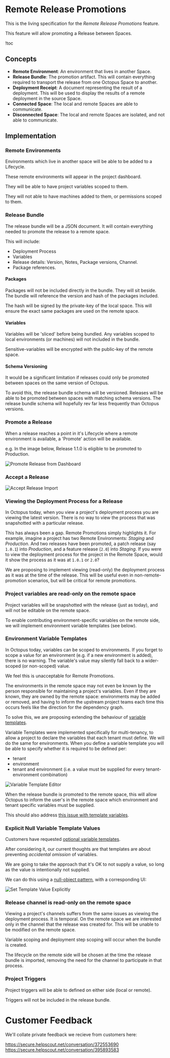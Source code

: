 # Remote Release Promotions

This is the living specification for the _Remote Release Promotions_ feature.

This feature will allow promoting a Release between Spaces.

!toc

## Concepts

- **Remote Environment**: An environment that lives in another Space. 
- **Release Bundle**: The promotion artifact. This will contain everything required to transport the release from one Octopus Space to another.   
- **Deployment Receipt**: A document representing the result of a deployment. This will be used to display the results of a remote deployment in the source Space. 
- **Connected Space**: The local and remote Spaces are able to communicate.
- **Disconnected Space**: The local and remote Spaces are isolated, and not able to communicate.  

## Implementation

### Remote Environments

Environments which live in another space will be able to be added to a Lifecycle. 

These remote environments will appear in the project dashboard. 

They will be able to have project variables scoped to them.

They will not able to have machines added to them, or permissions scoped to them. 

### Release Bundle

The release bundle will be a JSON document. It will contain everything needed to promote the release to a remote space. 

This will include: 

- Deployment Process 
- Variables
- Release details: Version, Notes, Package versions, Channel.
- Package references.

#### Packages
Packages will not be included directly in the bundle. They will sit beside. The bundle will reference the version and hash of the packages included.

The hash will be signed by the private-key of the local space.  This will ensure the exact same packages are used on the remote space.

#### Variables

Variables will be 'sliced' before being bundled. Any variables scoped to local environments (or machines) will not included in the bundle.

Sensitive-variables will be encrypted with the public-key of the remote space.

#### Schema Versioning
It would be a significant limitation if releases could only be promoted between spaces on the same version of Octopus.

To avoid this, the release bundle schema will be versioned.  Releases will be able to be promoted between spaces with matching schema versions.  The release bundle schema will hopefully rev far less frequently than Octopus versions.

### Promote a Release 

When a release reaches a point in it's Lifecycle where a remote environment is available, a 'Promote' action will be available.

e.g. In the image below, Release 1.1.0 is eligible to be promoted to Production.

![Promote Release from Dashboard](interface-designs/release-promote-accept/promote-dashboard.png "width=500")

### Accept a Release
![Accept Release Import](interface-designs/release-promote-accept/accept-release.png "width=500")

### Viewing the Deployment Process for a Release<a name="view-release-deployment-process"></a>

In Octopus today, when you view a project's deployment process you are viewing the latest version.  There is no way to view the process that was snapshotted with a particular release.  

This has always been a gap.  Remote Promotions simply highlights it. 
For example, imagine a project has two Remote Environments: _Staging_ and _Production_.  And two releases have been promoted, a patch release (say `1.0.1`) into _Production_, and a feature release (`2.0`) into _Staging_.
If you were to view the deployment process for the project in the Remote Space, would it show the process as it was at `1.0.1` or `2.0`? 

We are proposing to implement viewing (read-only) the deployment process as it was at the time of the release. This will be useful even in non-remote-promotion scenarios, but will be critical for remote promotions. 

### Project variables are read-only on the remote space

Project variables will be snapshotted with the release (just as today), and will not be editable on the remote space.

To enable contributing environment-specific variables on the remote side, we will implement environment variable templates (see below).

### Environment Variable Templates

In Octopus today, variables can be scoped to environments.  If you forget to scope a value for an environment (e.g. if a new environment is added), there is no warning. The variable's value may silently fall back to a wider-scoped (or non-scoped) value. 

We feel this is unacceptable for Remote Promotions. 

The environments in the remote space may not even be known by the person responsible for maintaining a project's variables. Even if they are known, they are owned by the remote space: environments may be added or removed, and having to inform the upstream project teams each time this occurs feels like the direction for the dependency graph. 

To solve this, we are proposing extending the behaviour of [variable templates](https://octopus.com/docs/deploying-applications/variables/variable-templates).

Variable Templates were implemented specifically for multi-tenancy, to allow a project to declare the variables that each tenant must define. We will do the same for environments.  When you define a variable template you will be able to specify whether it is required to be defined per:

- tenant 
- environment
- tenant and environment (i.e. a value must be supplied for every tenant-environment combination)

![Variable Template Editor](interface-designs/variable-templates/variable-template-editor.png "width=500")

When the release bundle is promoted to the remote space, this will allow Octopus to inform the user's in the remote space which environment and tenant specific variables must be supplied.

This should also address [this issue with template variables](https://github.com/OctopusDeploy/Issues/issues/2710).

### Explicit Null Variable Template Values

Customers have requested [optional variable templates](https://github.com/OctopusDeploy/Issues/issues/2709).

After considering it, our current thoughts are that templates are about preventing _accidental omission_ of variables. 

We are going to take the approach that it's OK to not supply a value, so long as the value is intentionally not supplied.

We can do this using a [null-object pattern](https://en.wikipedia.org/wiki/Null_Object_pattern), with a corresponding UI:

![Set Template Value Explicitly](interface-designs/variable-templates/set-template-value-explicit.png "width=500")

### Release channel is read-only on the remote space 

Viewing a project's channels suffers from the same issues as viewing the deployment process.  It is temporal. On the remote space we are interested only in the channel that the release was created for. This will be unable to be modified on the remote space.  

Variable scoping and deployment step scoping will occur when the bundle is created. 

The lifecycle on the remote side will be chosen at the time the release bundle is imported, removing the need for the channel to participate in that process.

### Project Triggers
Project triggers will be able to defined on either side (local or remote).

Triggers will not be included in the release bundle.

# Customer Feedback

We'll collate private feedback we recieve from customers here:

https://secure.helpscout.net/conversation/372553690
https://secure.helpscout.net/conversation/395893583
